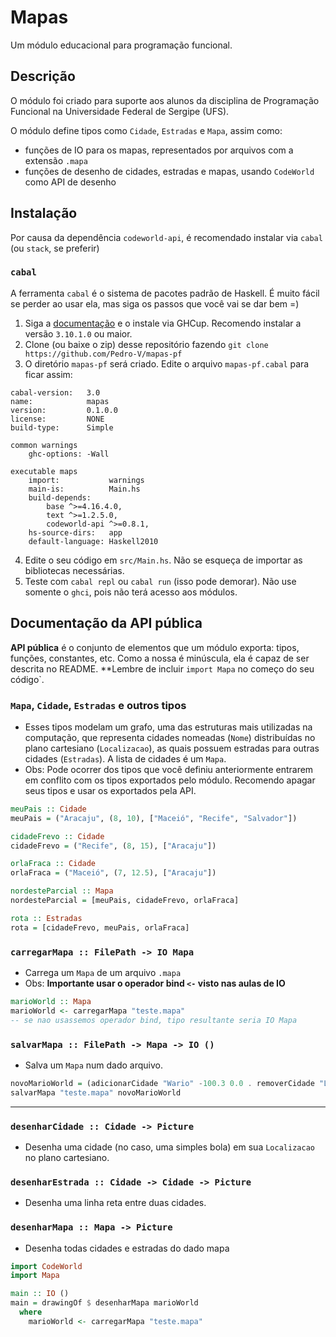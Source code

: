 # Mapas

Um módulo educacional para programação funcional.

## Descrição

O módulo foi criado para suporte aos alunos da disciplina de Programação
Funcional na Universidade Federal de Sergipe (UFS).

O módulo define tipos como `Cidade`, `Estradas` e `Mapa`, assim como:

- funções de IO para os mapas, representados por arquivos com a extensão `.mapa`
- funções de desenho de cidades, estradas e mapas, usando `CodeWorld` como API
  de desenho

## Instalação

Por causa da dependência `codeworld-api`, é recomendado instalar via `cabal` (ou
`stack`, se preferir)

### `cabal`

A ferramenta `cabal` é o sistema de pacotes padrão de Haskell. É muito fácil se
perder ao usar ela, mas siga os passos que você vai se dar bem =)

1. Siga a [documentação](https://cabal.readthedocs.io/en/stable/) e o
instale via GHCup. Recomendo instalar a versão `3.10.1.0` ou maior.
2. Clone (ou baixe o zip) desse repositório fazendo `git clone
   https://github.com/Pedro-V/mapas-pf`
3. O diretório `mapas-pf` será criado. Edite o arquivo `mapas-pf.cabal` para ficar assim:
```cabal
cabal-version:   3.0
name:            mapas
version:         0.1.0.0
license:         NONE
build-type:      Simple

common warnings
    ghc-options: -Wall

executable maps
    import:           warnings
    main-is:          Main.hs
    build-depends:
        base ^>=4.16.4.0,
        text ^>=1.2.5.0,
        codeworld-api ^>=0.8.1,
    hs-source-dirs:   app
    default-language: Haskell2010
```
4. Edite o seu código em `src/Main.hs`. Não se esqueça de importar as
   bibliotecas necessárias.
6. Teste com `cabal repl` ou `cabal run` (isso pode demorar). Não use somente o `ghci`,
   pois não terá acesso aos módulos.

## Documentação da API pública

**API pública** é o conjunto de elementos que um módulo exporta: tipos,
funções, constantes, etc. Como a nossa é minúscula, ela é capaz de ser descrita no
README. **Lembre de incluir `import Mapa` no começo do seu código`.

### `Mapa`, `Cidade`, `Estradas` e outros tipos

- Esses tipos modelam um grafo, uma das estruturas mais
  utilizadas na computação, que representa cidades nomeadas (`Nome`) distribuídas no plano cartesiano
  (`Localizacao`), as quais possuem estradas para outras cidades (`Estradas`). A
  lista de cidades é um `Mapa`.
- Obs: Pode ocorrer dos tipos que você definiu anteriormente entrarem em
  conflito com os tipos exportados pelo módulo. Recomendo apagar seus tipos e
  usar os exportados pela API.
```hs
meuPais :: Cidade
meuPais = ("Aracaju", (8, 10), ["Maceió", "Recife", "Salvador"])

cidadeFrevo :: Cidade
cidadeFrevo = ("Recife", (8, 15), ["Aracaju"])

orlaFraca :: Cidade
orlaFraca = ("Maceió", (7, 12.5), ["Aracaju"])

nordesteParcial :: Mapa
nordesteParcial = [meuPais, cidadeFrevo, orlaFraca]

rota :: Estradas
rota = [cidadeFrevo, meuPais, orlaFraca]
```

### `carregarMapa :: FilePath -> IO Mapa`

- Carrega um `Mapa` de um arquivo `.mapa`
- Obs: **Importante usar o operador bind `<-` visto nas aulas de IO**
```hs
marioWorld :: Mapa
marioWorld <- carregarMapa "teste.mapa"
-- se nao usassemos operador bind, tipo resultante seria IO Mapa
```

### `salvarMapa :: FilePath -> Mapa -> IO ()`

- Salva um `Mapa` num dado arquivo.
```hs
novoMarioWorld = (adicionarCidade "Wario" -100.3 0.0 . removerCidade "Luigi") marioWorld
salvarMapa "teste.mapa" novoMarioWorld
```

---

### `desenharCidade :: Cidade -> Picture`

- Desenha uma cidade (no caso, uma simples bola) em sua `Localizacao` no plano
  cartesiano.

### `desenharEstrada :: Cidade -> Cidade -> Picture`

- Desenha uma linha reta entre duas cidades.

### `desenharMapa :: Mapa -> Picture`

- Desenha todas cidades e estradas do dado mapa

```hs
import CodeWorld
import Mapa

main :: IO ()
main = drawingOf $ desenharMapa marioWorld
  where
    marioWorld <- carregarMapa "teste.mapa"
```
